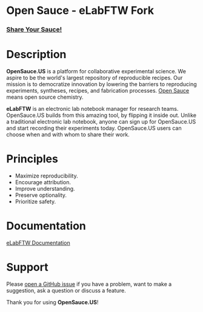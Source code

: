 # **Open Sauce - eLabFTW Fork**

### [Share Your Sauce!](https://opensauce.us)


# Description

**OpenSauce.US** is a platform for collaborative experimental science. We aspire to be the world's largest repository of reproducible recipes. Our mission is to democratize innovation by lowering the barriers to reproducing experiments, syntheses, recipes, and fabrication processes. [Open Sauce](https://github.com/rawray7/open-sauce-license) means open source chemistry.

**eLabFTW** is an electronic lab notebook manager for research teams. OpenSauce.US builds from this amazing tool, by flipping it inside out. Unlike a traditional electronic lab notebook, anyone can sign up for OpenSauce.US and start recording their experiments today. OpenSauce.US users can choose when and with whom to share their work.

# Principles

- Maximize reproducibility.
- Encourage attribution.
- Improve understanding.
- Preserve optionality.
- Prioritize safety.

# Documentation

[eLabFTW Documentation](https://elabftw.rtfd.org)

# Support

Please [open a GitHub issue](https://github.com/rawray7/opensauce_elabftw/issues/new) if you have a problem, want to make a suggestion, ask a question or discuss a feature.

Thank you for using **OpenSauce.US**!